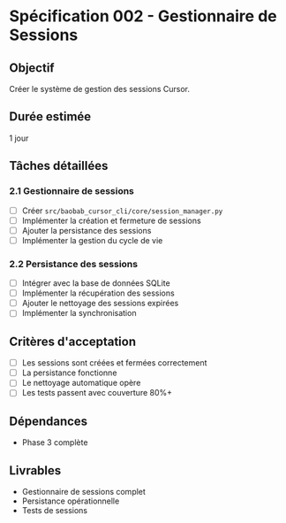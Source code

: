 # Spécification 002 - Gestionnaire de Sessions

## Objectif
Créer le système de gestion des sessions Cursor.

## Durée estimée
1 jour

## Tâches détaillées

### 2.1 Gestionnaire de sessions
- [ ] Créer `src/baobab_cursor_cli/core/session_manager.py`
- [ ] Implémenter la création et fermeture de sessions
- [ ] Ajouter la persistance des sessions
- [ ] Implémenter la gestion du cycle de vie

### 2.2 Persistance des sessions
- [ ] Intégrer avec la base de données SQLite
- [ ] Implémenter la récupération des sessions
- [ ] Ajouter le nettoyage des sessions expirées
- [ ] Implémenter la synchronisation

## Critères d'acceptation
- [ ] Les sessions sont créées et fermées correctement
- [ ] La persistance fonctionne
- [ ] Le nettoyage automatique opère
- [ ] Les tests passent avec couverture 80%+

## Dépendances
- Phase 3 complète

## Livrables
- Gestionnaire de sessions complet
- Persistance opérationnelle
- Tests de sessions
